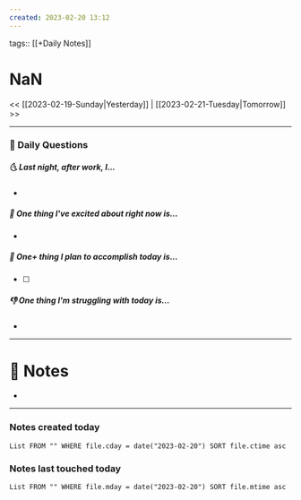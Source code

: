 ```yaml
---
created: 2023-02-20 13:12
---
```

tags:: [[+Daily Notes]]

# NaN

<< [[2023-02-19-Sunday|Yesterday]] | [[2023-02-21-Tuesday|Tomorrow]] >>

---
### 📅 Daily Questions
##### 🌜 Last night, after work, I...
- 

##### 🙌 One thing I've excited about right now is...
- 

##### 🚀 One+ thing I plan to accomplish today is...
- [ ] 

##### 👎 One thing I'm struggling with today is...
- 

---
# 📝 Notes
- 

---
### Notes created today
```dataview
List FROM "" WHERE file.cday = date("2023-02-20") SORT file.ctime asc
```

### Notes last touched today
```dataview
List FROM "" WHERE file.mday = date("2023-02-20") SORT file.mtime asc
```